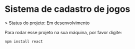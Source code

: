 <h1>Sistema de cadastro de jogos </h1>
> Status do projeto: Em desenvolvimento

Para rodar esse projeto na sua máquina, por favor digite:
```
npm install react 
```
